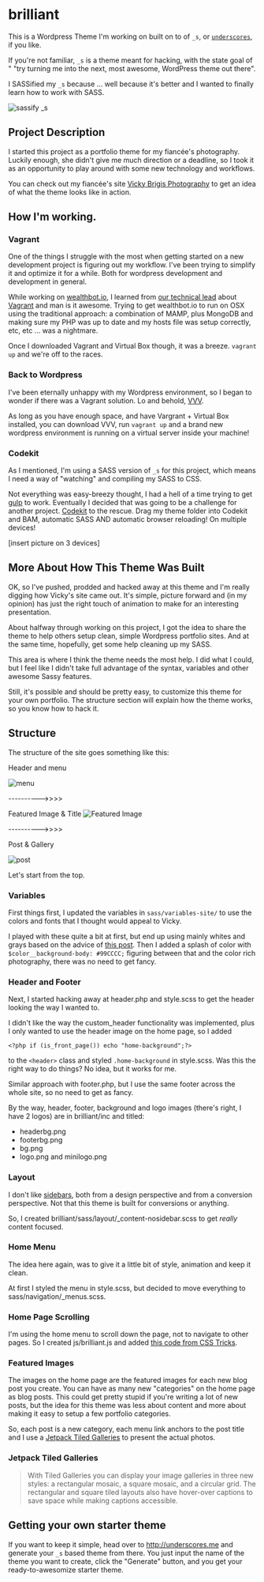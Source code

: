 brilliant
===

This is a Wordpress Theme I'm working on built on to of `_s`, or [`underscores`](http://underscores.me/), if you like. 

If you're not familiar, `_s` is a theme meant for hacking, with the state goal of " "try turning me into the next, most awesome, WordPress theme out there". 

I SASSified my `_s` because ... well because it's better and I wanted to finally learn how to work with SASS.

![sassify _s](/pics-for-readme/sassify.png)

Project Description
------

I started this project as a portfolio theme for my fiancée's photography. Luckily enough, she didn't give me much direction or a deadline, so I took it as an opportunity to play around with some new technology and workflows.

You can check out my fiancée's site [Vicky Brigis Photography](http://vickybrigis.com) to get an idea of what the theme looks like in action.

How I'm working.
----

### Vagrant

One of the things I struggle with the most when getting started on a new development project is figuring out my workflow. I've been trying to simplify it and optimize it for a while. Both for wordpress development and development in general.

While working on [wealthbot.io](https://github.com/wealthbot-io/wealthbot), I learned from [our technical lead](https://github.com/vlad-ko) about [Vagrant](http://vagrantup.com) and man is it awesome. Trying to get wealthbot.io to run on OSX using the traditional approach: a combination of MAMP, plus MongoDB and making sure my PHP was up to date and my hosts file was setup correctly, etc, etc ... was a nightmare.

Once I downloaded Vagrant and Virtual Box though, it was a breeze. `vagrant up` and we're off to the races.

### Back to Wordpress

I've been eternally unhappy with my Wordpress environment, so I began to wonder if there was a Vagrant solution. Lo and behold, [VVV](https://github.com/Varying-Vagrant-Vagrants/VVV).

As long as you have enough space, and have Vargrant + Virtual Box installed, you can download VVV, run `vagrant up` and a brand new wordpress environment is running on a virtual server inside your machine!

### Codekit

As I mentioned, I'm using a SASS version of `_s` for this project, which means I need a way of "watching" and compiling my SASS to CSS. 

Not everything was easy-breezy thought, I had a hell of a time trying to get [gulp](http://gulpjs.com/) to work. Eventually I decided that was going to be a challenge for another project. [Codekit](https://incident57.com/codekit/) to the rescue. Drag my theme folder into Codekit and BAM, automatic SASS AND automatic browser reloading! On multiple devices! 

[insert picture on 3 devices]

More About How This Theme Was Built
----

OK, so I've pushed, prodded and hacked away at this theme and I'm really digging how Vicky's site came out. It's simple, picture forward and (in my opinion) has just the right touch of animation to make for an interesting presentation. 

About halfway through working on this project, I got the idea to share the theme to help others setup clean, simple Wordpress portfolio sites. And at the same time, hopefully, get some help cleaning up my SASS. 

This area is where I think the theme needs the most help. I did what I could, but I feel like I didn't take full advantage of the syntax, variables and other awesome Sassy features.

Still, it's possible and should be pretty easy, to customize this theme for your own portfolio. The structure section will explain how the theme works, so you know how to hack it.

Structure 
------

The structure of the site goes something like this:

Header and menu

![menu](/pics-for-readme/menu.png)

---------->>>>

Featured Image & Title
![Featured Image](/pics-for-readme/featured-image-and-title.png)

---------->>>>

Post & Gallery

![post](/pics-for-readme/post-and-gallery.png)

Let's start from the top. 

### Variables
First things first, I updated the variables in `sass/variables-site/` to use the colors and fonts that I thought would appeal to Vicky. 

I played with these quite a bit at first, but end up using mainly whites and grays based on the advice of [this post](https://medium.com/@erikdkennedy/7-rules-for-creating-gorgeous-ui-part-1-559d4e805cda). Then I added a splash of color with `$color__background-body: #99CCCC;` figuring between that and the color rich photography, there was no need to get fancy. 

### Header and Footer

Next, I started hacking away at header.php and style.scss to get the header looking the way I wanted to.

I didn't like the way the custom_header functionality was implemented, plus I only wanted to use the header image on the home page, so I added 

`<?php if (is_front_page()) echo "home-background";?>`

to the `<header>` class and styled `.home-background` in style.scss. Was this the right way to do things? No idea, but it works for me.

Similar approach with footer.php, but I use the same footer across the whole site, so no need to get as fancy. 

By the way, header, footer, background and logo images (there's right, I have 2 logos) are in brilliant/inc and titled: 

* headerbg.png
* footerbg.png
* bg.png
* logo.png and minilogo.png

### Layout

I don't like [sidebars](http://blog.videofruit.com/website-sidebar/), both from a design perspective and from a conversion perspective. Not that this theme is built for conversions or anything.

So, I created brilliant/sass/layout/_content-nosidebar.scss to get *really* content focused.

### Home Menu

The idea here again, was to give it a little bit of style, animation and keep it clean.

At first I styled the menu in style.scss, but decided to move everything to sass/navigation/_menus.scss. 

### Home Page Scrolling

I'm using the home menu to scroll down the page, not to navigate to other pages. So I created js/brilliant.js and added [this code from CSS Tricks](https://css-tricks.com/snippets/jquery/smooth-scrolling/).

### Featured Images

The images on the home page are the featured images for each new blog post you create. You can have as many new "categories" on the home page as blog posts. This could get pretty stupid if you're writing a lot of new posts, but the idea for this theme was less about content and more about making it easy to setup a few portfolio categories.

So, each post is a new category, each menu link anchors to the post title and I use a [Jetpack Tiled Galleries](http://jetpack.me/support/tiled-galleries/) to present the actual photos.

### Jetpack Tiled Galleries

> With Tiled Galleries you can display your image galleries in three new styles: a rectangular mosaic, a square mosaic, and a circular grid. The rectangular and square tiled layouts also have hover-over captions to save space while making captions accessible.

Getting your own starter theme
---------------

If you want to keep it simple, head over to http://underscores.me and generate your `_s` based theme from there. You just input the name of the theme you want to create, click the "Generate" button, and you get your ready-to-awesomize starter theme.

